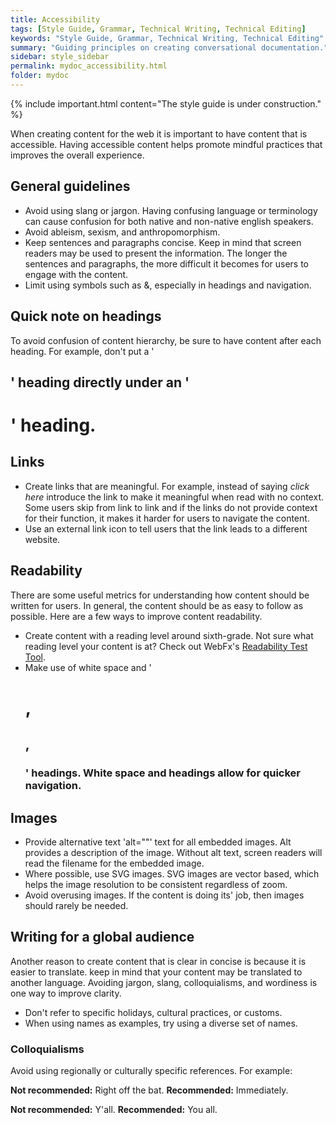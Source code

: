 ```yaml
---
title: Accessibility
tags: [Style Guide, Grammar, Technical Writing, Technical Editing]
keywords: "Style Guide, Grammar, Technical Writing, Technical Editing"
summary: "Guiding principles on creating conversational documentation."
sidebar: style_sidebar
permalink: mydoc_accessibility.html
folder: mydoc
---
```


{% include important.html content="The style guide is under construction." %}

When creating content for the web it is important to have content that is accessible. Having accessible content helps promote mindful practices that improves the overall experience.

## General guidelines

* Avoid using slang or jargon. Having confusing language or terminology can cause confusion for both native and non-native english speakers.
* Avoid ableism, sexism, and anthropomorphism.
* Keep sentences and paragraphs concise. Keep in mind that screen readers may be used to present the information. The longer the sentences and paragraphs, the more difficult it becomes for users to engage with the content.
* Limit using symbols such as &, especially in headings and navigation.


## Quick note on headings

To avoid confusion of content hierarchy, be sure to have content after each heading. For example, don't put a '<h2>' heading directly under an '<h1>' heading.

## Links

* Create links that are meaningful. For example, instead of saying *click here* introduce the link to make it meaningful when read with no context. Some users skip from link to link and if the links do not provide context for their function, it makes it harder for users to navigate the content.
* Use an external link icon to tell users that the link leads to a different website.

## Readability

There are some useful metrics for understanding how content should be written for users. In general, the content should be as easy to follow as possible. Here are a few ways to improve content readability.

* Create content with a reading level around sixth-grade. Not sure what reading level your content is at? Check out WebFx's [Readability Test Tool](https://www.webfx.com/tools/read-able/).
* Make use of white space and '<H1>, <H2>, <H3>' headings. White space and headings allow for quicker navigation.

## Images

* Provide alternative text 'alt=""' text for all embedded images. Alt provides a description of the image. Without alt text, screen readers will read the filename for the embedded image.
* Where possible, use SVG images. SVG images are vector based, which helps the image resolution to be consistent regardless of zoom.
* Avoid overusing images. If the content is doing its' job, then images should rarely be needed.


## Writing for a global audience

Another reason to create content that is clear in concise is because it is easier to translate. keep in mind that your content may be translated to another language. Avoiding jargon, slang, colloquialisms, and wordiness is one way to improve clarity.

* Don't refer to specific holidays, cultural practices, or customs.
* When using names as examples, try using a diverse set of names.

### Colloquialisms

Avoid using regionally or culturally specific references. For example:

**Not recommended:** Right off the bat.
**Recommended:** Immediately.

**Not recommended:** Y'all.
**Recommended:** You all.
